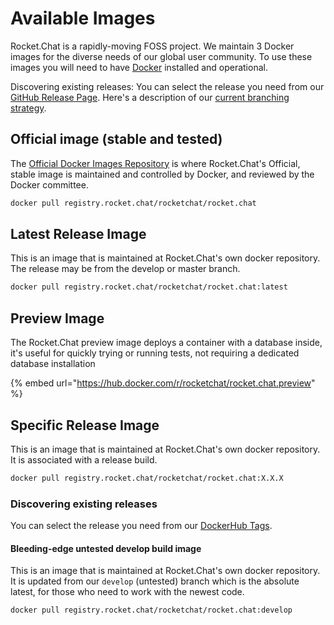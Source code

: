# Available Images

Rocket.Chat is a rapidly-moving FOSS project. We maintain 3 Docker images for the diverse needs of our global user community. To use these images you will need to have [Docker](https://docs.docker.com/install/) installed and operational.

Discovering existing releases: You can select the release you need from our [GitHub Release Page](https://github.com/RocketChat/Rocket.Chat/releases). Here's a description of our [current branching strategy](https://developer.rocket.chat/rocket.chat/contribute-to-rocket.chat/development-workflow).

## Official image (stable and tested)

The [Official Docker Images Repository](https://docs.docker.com/docker-hub/official\_images/) is where Rocket.Chat's Official, stable image is maintained and controlled by Docker, and reviewed by the Docker committee.

```bash
docker pull registry.rocket.chat/rocketchat/rocket.chat
```

## Latest Release Image

This is an image that is maintained at Rocket.Chat's own docker repository. The release may be from the develop or master branch.

```bash
docker pull registry.rocket.chat/rocketchat/rocket.chat:latest
```

## Preview Image

The Rocket.Chat preview image deploys a container with a database inside, it's useful for quickly trying or running tests, not requiring a dedicated database installation

{% embed url="https://hub.docker.com/r/rocketchat/rocket.chat.preview" %}

## Specific Release Image

This is an image that is maintained at Rocket.Chat's own docker repository. It is associated with a release build.

```bash
docker pull registry.rocket.chat/rocketchat/rocket.chat:X.X.X
```

### Discovering existing releases

You can select the release you need from our [DockerHub Tags](https://hub.docker.com/r/rocketchat/rocket.chat/tags/).

#### Bleeding-edge untested develop build image

This is an image that is maintained at Rocket.Chat's own docker repository. It is updated from our `develop` (untested) branch which is the absolute latest, for those who need to work with the newest code.

```bash
docker pull registry.rocket.chat/rocketchat/rocket.chat:develop
```
